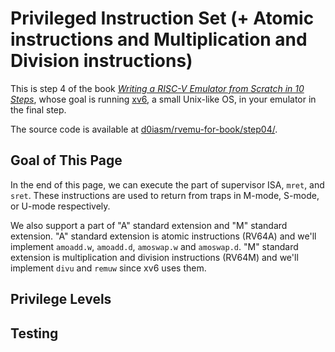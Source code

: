 # Privileged Instruction Set \(+ Atomic instructions and Multiplication and Division instructions\)

This is step 4 of the book [_Writing a RISC-V Emulator from Scratch in 10 Steps_](./), whose goal is running [xv6](https://github.com/mit-pdos/xv6-riscv), a small Unix-like OS, in your emulator in the final step.

The source code is available at [d0iasm/rvemu-for-book/step04/](https://github.com/d0iasm/rvemu-for-book/tree/master/step4).

## Goal of This Page

In the end of this page, we can execute the part of supervisor ISA, `mret`, and `sret`. These instructions are used to return from traps in M-mode, S-mode, or U-mode respectively.

We also support a part of "A" standard extension and "M" standard extension. "A" standard extension is atomic instructions \(RV64A\) and we'll implement `amoadd.w`, `amoadd.d`, `amoswap.w` and `amoswap.d`.  "M" standard extension is multiplication and division instructions \(RV64M\) and we'll implement `divu` and `remuw` since xv6 uses them.

## Privilege Levels

## Testing

